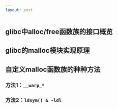 ```yaml
---
layout: post
---
```


## glibc中alloc/free函数族的接口概览

## glibc的malloc模块实现原理

## 自定义malloc函数族的种种方法
### 方法1：`__warp_*`
### 方法2：`ldsym() & -ldl`
